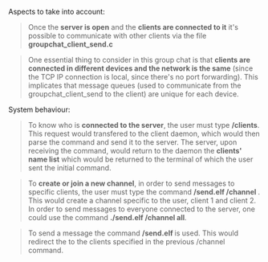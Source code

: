 Aspects to take into account:

  > Once the **server is open** and the **clients are connected to it** it's possible to communicate with other clients via the 
file **groupchat_client_send.c** 

  > One essential thing to consider in this group chat is that **clients are connected in different devices and the network
is the same** (since the TCP IP connection is local, since there's no port forwarding). This implicates that message
queues (used to communicate from the groupchat_client_send to the client) are unique for each device.

System behaviour:

  > To know who is **connected to the server**, the user must type **/clients**. This request would transfered to the client
daemon, which would then parse the command and send it to the server. The server, upon receiving the command, would return
to the daemon the **clients' name list** which would be returned to the terminal of which the user sent the initial command.

  > To **create or join a new channel**, in order to send messages to specific clients, the user must type the command
**/send.elf /channel <name1> <name2>**. This would create a channel specific to the user, client 1 and client 2. In order to send messages 
to everyone connected to the server, one could use the command **./send.elf /channel all**.

  > To send a message the command **/send.elf <message>** is used. This would redirect the <message> to the clients specified in the
previous /channel command. 

